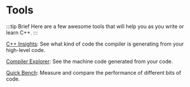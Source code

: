 # Tools

:::tip Brief
Here are a few awesome tools that will help you as you write or learn C++.
:::

[C++ Insights](https://cppinsights.io/): See what kind of code the compiler is generating from your high-level code.

[Compiler Explorer](https://godbolt.org/): See the machine code generated from your code.

[Quick Bench](https://quick-bench.com/): Measure and compare the performance of different bits of code.